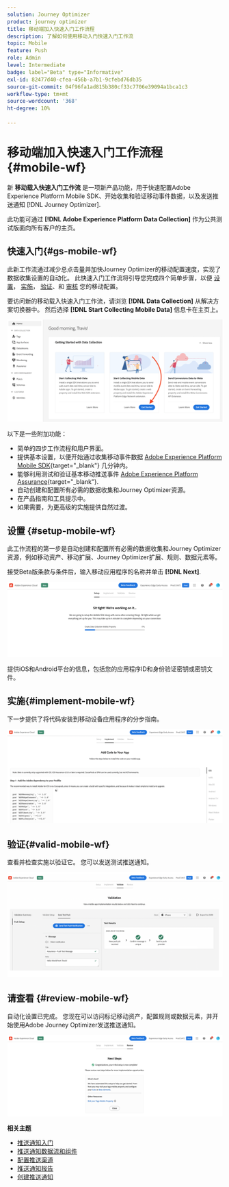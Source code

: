 ```yaml
---
solution: Journey Optimizer
product: journey optimizer
title: 移动端加入快速入门工作流程
description: 了解如何使用移动入门快速入门工作流
topic: Mobile
feature: Push
role: Admin
level: Intermediate
badge: label="Beta" type="Informative"
exl-id: 82477d40-cfea-456b-a7b1-9cfebd76db35
source-git-commit: 04f96fa1ad815b380cf33c7706e39094a1bca1c3
workflow-type: tm+mt
source-wordcount: '368'
ht-degree: 10%

---
```


# 移动端加入快速入门工作流程 {#mobile-wf}

新 **移动载入快速入门工作流** 是一项新产品功能，用于快速配置Adobe Experience Platform Mobile SDK、开始收集和验证移动事件数据，以及发送推送通知 [!DNL Journey Optimizer].

此功能可通过 **[!DNL Adobe Experience Platform Data Collection]** 作为公共测试版面向所有客户的主页。

## 快速入门{#gs-mobile-wf}

此新工作流通过减少总点击量并加快Journey Optimizer的移动配置速度，实现了数据收集设置的自动化。 此快速入门工作流将引导您完成四个简单步骤，以便 [设置](##setup-mobile-wf)， [实施](#implement-mobile-wf)， [验证](#valid-mobile-wf)、和 [审核](#review-mobile-wf) 您的移动配置。

要访问新的移动载入快速入门工作流，请浏览 **[!DNL Data Collection]** 从解决方案切换器中。 然后选择 **[!DNL Start Collecting Mobile Data]** 信息卡在主页上。

![](assets/mobile-wf-home.png)

以下是一些附加功能：

* 简单的四步工作流程和用户界面。
* 提供基本设置，以便开始通过收集移动事件数据 [Adobe Experience Platform Mobile SDK](https://developer.adobe.com/client-sdks/documentation/){target="_blank"} 几分钟内。
* 能够利用测试和验证基本移动推送事件 [Adobe Experience Platform Assurance](https://experienceleague.adobe.com/docs/experience-platform/assurance/home.html){target="_blank"}.
* 自动创建和配置所有必需的数据收集和Journey Optimizer资源。
* 在产品指南和工具提示中。
* 如果需要，为更高级的实施提供自然过渡。

## 设置 {#setup-mobile-wf}

此工作流程的第一步是自动创建和配置所有必需的数据收集和Journey Optimizer资源，例如移动资产、移动扩展、Journey Optimizer扩展、规则、数据元素等。

接受Beta版条款与条件后，输入移动应用程序的名称并单击 **[!DNL Next]**.

![](assets/mobile-wf-setup.png)

提供iOS和Android平台的信息，包括您的应用程序ID和身份验证密钥或密钥文件。

## 实施{#implement-mobile-wf}

下一步提供了将代码安装到移动设备应用程序的分步指南。

![](assets/mobile-wf-add-code.png)


## 验证{#valid-mobile-wf}

查看并检查实施以验证它。 您可以发送测试推送通知。

![](assets/mobile-wf-valid.png)


## 请查看 {#review-mobile-wf}

自动化设置已完成。 您现在可以访问标记移动资产，配置规则或数据元素，并开始使用Adobe Journey Optimizer发送推送通知。

![](assets/mobile-wf-done.png)


**相关主题**

* [推送通知入门](get-started-push.md)
* [推送通知数据流和组件](push-gs.md)
* [配置推送渠道](push-configuration.md)
* [推送通知报告](../reports/journey-global-report.md#push-global)
* [创建推送通知](create-push.md)
